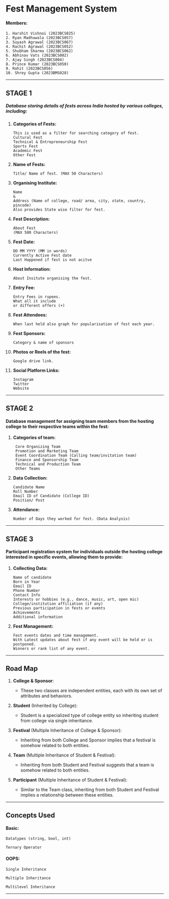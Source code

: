 # Fest Management System
#### Members:
```
1. Harshit Vishnoi (2023BCS025)
2. Ryan Madhuwala (2023BCS057)
3. Suyash Agrawal (2023BCS067)
4. Rachit Agrawal (2023BCS052)
5. Shubham Sharma (2023BCS062)
6. Abhinav Vats (2023BCS002)
7. Ajay Singh (2023BCS004)
8. Prince Kumar (2023BCS050)
9. Rohit (2023BCS056)
10. Shrey Gupta (2023BMS028)
```

---

## STAGE 1
##### Database storing details of fests across India hosted by various colleges, including:

1. **Categories of Fests:** 
   ```
   This is used as a filter for searching category of fest.
   Cultural Fest
   Technical & Entrepreneurship Fest
   Sports Fest
   Academic Fest
   Other Fest
   ```
2. **Name of Fests:**
   ```
   Title/ Name of fest. (MAX 50 Characters)
   ```
3. **Organising Institute:**
   ```
   Name 
   & 
   Address (Name of college, road/ area, city, state, country, pincode)
   Also provides State wise filter for fest.
   ```
4. **Fest Description:**
   ```
   About Fest
   (MAX 500 Characters)
   ```
5. **Fest Date:**
   ```
   DD MM YYYY (MM in words)
   Currently Active Fest date
   Last Happened if fest is not acitve
   ```
6. **Host Information:**
   ```
   About Insitute organising the fest.
   ```
7. **Entry Fee:**
   ```
   Entry Fees in rupees.
   What all it include 
   or different offers (+)
   ```
8. **Fest Attendees:**
   ```
   When last held also graph for popularisation of fest each year.
   ```
9. **Fest Sponsors:**
   ```
   Category & name of sponsors
   ```
10. **Photos or Reels of the fest:**
    ```
    Google drive link.
    ```
11. **Social Platform Links:**
    ```
    Instagram
    Twitter
    Website
    ```

---

## STAGE 2

#### Database management for assigning team members from the hosting college to their respective teams within the fest:
1. **Categories of team:**
   ```
    Core Organizing Team
    Promotion and Marketing Team
    Event Coordination Team (Calling team/invitation team)
    Finance and Sponsorship Team
    Technical and Production Team
    Other Teams
   ```
2. **Data Collection:**
   ```
   Candidate Name
   Roll Number
   Email ID of Candidate (College ID)
   Position/ Post
   ```
3. **Attendance:**
   ```
   Number of Days they worked for fest. (Data Analysis)
   ```
---

## STAGE 3
#### Participant registration system for individuals outside the hosting college interested in specific events, allowing them to provide:
1. **Collecting Data:**
   ```
   Name of candidate
   Born in Year
   Email ID
   Phone Number
   Contact Info
   Interests or hobbies (e.g., dance, music, art, open mic)
   College/institution affiliation (if any)
   Previous participation in fests or events
   Achievements
   Additional information
   ```
2. **Fest Management:**
   ```
   Fest events dates and time management.
   With Latest updates about fest if any event will be held or is postponed.
   Winners or rank list of any event.
   ```
---

## Road Map

1. **College & Sponsor**:
   - These two classes are independent entities, each with its own set of attributes and behaviors.

2. **Student** (Inherited by College):
   - Student is a specialized type of college entity so inheriting student from college via single inheritance.

3. **Festival** (Multiple Inheritance of College & Sponsor):
   - Inheriting from both College and Sponsor implies that a festival is somehow related to both entities.

4. **Team** (Multiple Inheritance of Student & Festival):
   - Inheriting from both Student and Festival suggests that a team is somehow related to both entities.

5. **Participant** (Multiple Inheritance of Student & Festival):
   - Similar to the Team class, inheriting from both Student and Festival implies a relationship between these entities.

---

## Concepts Used

#### Basic:
```
Datatypes (string, bool, int)

Ternary Operator
```

#### OOPS:
```
Single Inheritance

Multiple Inheritance

Multilevel Inheritance
```

---
